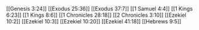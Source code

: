 [[Genesis 3:24]]
[[Exodus 25:36]]
[[Exodus 37:7]]
[[1 Samuel 4:4]]
[[1 Kings 6:23]]
[[1 Kings 8:6]]
[[1 Chronicles 28:18]]
[[2 Chronicles 3:10]]
[[Ezekiel 10:2]]
[[Ezekiel 10:3]]
[[Ezekiel 10:20]]
[[Ezekiel 41:18]]
[[Hebrews 9:5]]
